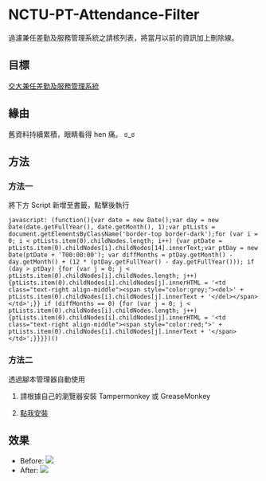 # NCTU-PT-Attendance-Filter
過濾兼任差勤及服務管理系統之請核列表，將當月以前的資訊加上刪除線。

## 目標
[交大兼任差勤及服務管理系統](https://pt-attendance.nctu.edu.tw/index.php)

## 緣由
舊資料持續累積，眼睛看得 hen 痛。 ಠ_ಠ

## 方法

### 方法一

將下方 Script 新增至書籤，點擊後執行
    
```javascript=!
javascript: (function(){var date = new Date();var day = new Date(date.getFullYear(), date.getMonth(), 1);var ptLists = document.getElementsByClassName('border-top border-dark');for (var i = 0; i < ptLists.item(0).childNodes.length; i++) {var ptDate = ptLists.item(0).childNodes[i].childNodes[14].innerText;var ptDay = new Date(ptDate + 'T00:00:00'); var diffMonths = ptDay.getMonth() - day.getMonth() + (12 * (ptDay.getFullYear() - day.getFullYear())); if (day > ptDay) {for (var j = 0; j < ptLists.item(0).childNodes[i].childNodes.length; j++) {ptLists.item(0).childNodes[i].childNodes[j].innerHTML = '<td class="text-right align-middle"><span style="color:grey;"><del>' + ptLists.item(0).childNodes[i].childNodes[j].innerText + '</del></span></td>';}} if (diffMonths == 0) {for (var j = 0; j < ptLists.item(0).childNodes[i].childNodes.length; j++) {ptLists.item(0).childNodes[i].childNodes[j].innerHTML = '<td class="text-right align-middle"><span style="color:red;">' + ptLists.item(0).childNodes[i].childNodes[j].innerText + '</span></td>';}}}})()
```

### 方法二

透過腳本管理器自動使用

1. 請根據自己的瀏覽器安裝 Tampermonkey 或 GreaseMonkey

2. [點我安裝](ptAttendance.user.js?raw=1)


## 效果
- Before: ![](https://i.imgur.com/LvQQMTK.jpg)
- After: ![](https://i.imgur.com/Cv2FvYm.jpg)


